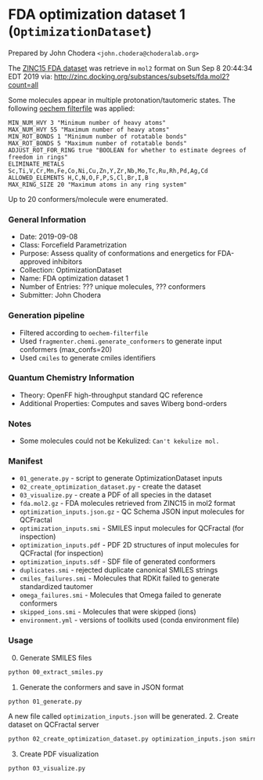 # FDA optimization dataset 1 (`OptimizationDataset`)

Prepared by John Chodera `<john.chodera@choderalab.org>`

The [ZINC15 FDA dataset](http://zinc.docking.org/substances/subsets/fda/) was retrieve in `mol2` format on Sun Sep  8 20:44:34 EDT 2019 via:
http://zinc.docking.org/substances/subsets/fda.mol2?count=all

Some molecules appear in multiple protonation/tautomeric states.
The following [oechem filterfile](https://docs.eyesopen.com/toolkits/python/molproptk/filter_files.html) was applied:
```
MIN_NUM_HVY 3 "Minimum number of heavy atoms"
MAX_NUM_HVY 55 "Maximum number of heavy atoms"
MIN_ROT_BONDS 1 "Minimum number of rotatable bonds"
MAX_ROT_BONDS 5 "Maximum number of rotatable bonds"
ADJUST_ROT_FOR_RING true "BOOLEAN for whether to estimate degrees of freedom in rings"
ELIMINATE_METALS Sc,Ti,V,Cr,Mn,Fe,Co,Ni,Cu,Zn,Y,Zr,Nb,Mo,Tc,Ru,Rh,Pd,Ag,Cd
ALLOWED_ELEMENTS H,C,N,O,F,P,S,Cl,Br,I,B
MAX_RING_SIZE 20 "Maximum atoms in any ring system"
```
Up to 20 conformers/molecule were enumerated.

### General Information

 - Date: 2019-09-08
 - Class: Forcefield Parametrization
 - Purpose: Assess quality of conformations and energetics for FDA-approved inhibitors
 - Collection: OptimizationDataset
 - Name: FDA optimization dataset 1
 - Number of Entries: ??? unique molecules, ??? conformers
 - Submitter: John Chodera

### Generation pipeline

 - Filtered according to `oechem-filterfile`
 - Used `fragmenter.chemi.generate_conformers` to generate input conformers (max_confs=20)
 - Used `cmiles` to generate cmiles identifiers

### Quantum Chemistry Information

 - Theory: OpenFF high-throughput standard QC reference
 - Additional Properties: Computes and saves Wiberg bond-orders

### Notes

 - Some molecules could not be Kekulized: `Can't kekulize mol.`

### Manifest

 - `01_generate.py` - script to generate OptimizationDataset inputs
 - `02_create_optimization_dataset.py` - create the dataset
 - `03_visualize.py` - create a PDF of all species in the dataset
 - `fda.mol2.gz` - FDA molecules retrieved from ZINC15 in mol2 format
 - `optimization_inputs.json.gz` - QC Schema JSON input molecules for QCFractal
 - `optimization_inputs.smi` - SMILES input molecules for QCFractal (for inspection)
 - `optimization_inputs.pdf` - PDF 2D structures of input molecules for QCFractal (for inspection)
 - `optimization_inputs.sdf` - SDF file of generated conformers
 - `duplicates.smi` - rejected duplicate canonical SMILES strings
 - `cmiles_failures.smi` - Molecules that RDKit failed to generate standardized tautomer
 - `omega_failures.smi` - Molecules that Omega failed to generate conformers
 - `skipped_ions.smi` - Molecules that were skipped (ions)
 - `environment.yml` - versions of toolkits used (conda environment file)

### Usage

0. Generate SMILES files
```bash
python 00_extract_smiles.py
```
1. Generate the conformers and save in JSON format
```bash
python 01_generate.py
```
A new file called `optimization_inputs.json` will be generated.
2. Create dataset on QCFractal server
```bash
python 02_create_optimization_dataset.py optimization_inputs.json smirnoff_coverage client_config.yaml
```
3. Create PDF visualization
```bash
python 03_visualize.py
```
